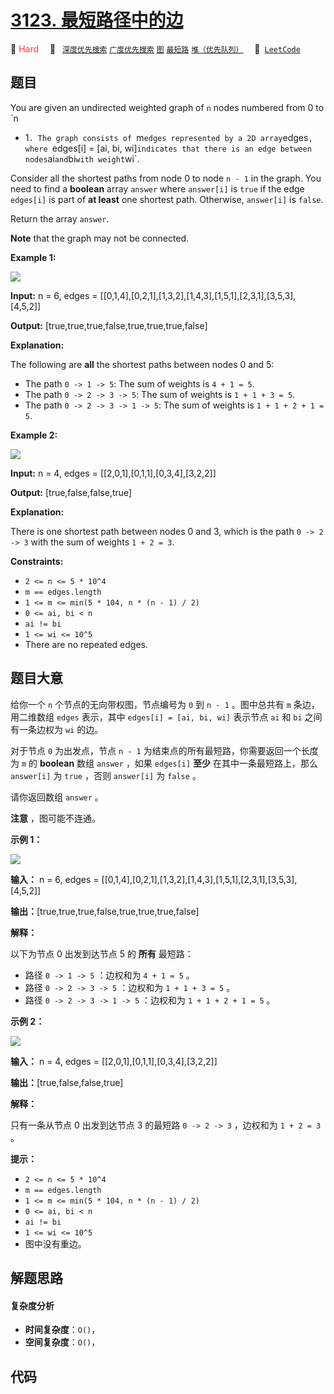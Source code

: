 # [3123. 最短路径中的边](https://leetcode.com/problems/find-edges-in-shortest-paths)

🔴 <font color=#ff334b>Hard</font>&emsp; 🔖&ensp; [`深度优先搜索`](/tag/depth-first-search.md) [`广度优先搜索`](/tag/breadth-first-search.md) [`图`](/tag/graph.md) [`最短路`](/tag/shortest-path.md) [`堆（优先队列）`](/tag/heap-priority-queue.md)&emsp; 🔗&ensp;[`LeetCode`](https://leetcode.com/problems/find-edges-in-shortest-paths)

## 题目

You are given an undirected weighted graph of `n` nodes numbered from 0 to `n
- 1`. The graph consists of `m` edges represented by a 2D array `edges`, where
`edges[i] = [ai, bi, wi]` indicates that there is an edge between nodes `ai`
and `bi` with weight `wi`.

Consider all the shortest paths from node 0 to node `n - 1` in the graph. You
need to find a **boolean** array `answer` where `answer[i]` is `true` if the
edge `edges[i]` is part of **at least** one shortest path. Otherwise,
`answer[i]` is `false`.

Return the array `answer`.

**Note** that the graph may not be connected.



**Example 1:**

![](https://assets.leetcode.com/uploads/2024/03/05/graph35drawio-1.png)

**Input:** n = 6, edges =
[[0,1,4],[0,2,1],[1,3,2],[1,4,3],[1,5,1],[2,3,1],[3,5,3],[4,5,2]]

**Output:** [true,true,true,false,true,true,true,false]

**Explanation:**

The following are **all** the shortest paths between nodes 0 and 5:

  * The path `0 -> 1 -> 5`: The sum of weights is `4 + 1 = 5`.
  * The path `0 -> 2 -> 3 -> 5`: The sum of weights is `1 + 1 + 3 = 5`.
  * The path `0 -> 2 -> 3 -> 1 -> 5`: The sum of weights is `1 + 1 + 2 + 1 = 5`.

**Example 2:**

![](https://assets.leetcode.com/uploads/2024/03/05/graphhhh.png)

**Input:** n = 4, edges = [[2,0,1],[0,1,1],[0,3,4],[3,2,2]]

**Output:** [true,false,false,true]

**Explanation:**

There is one shortest path between nodes 0 and 3, which is the path `0 -> 2 ->
3` with the sum of weights `1 + 2 = 3`.



**Constraints:**

  * `2 <= n <= 5 * 10^4`
  * `m == edges.length`
  * `1 <= m <= min(5 * 104, n * (n - 1) / 2)`
  * `0 <= ai, bi < n`
  * `ai != bi`
  * `1 <= wi <= 10^5`
  * There are no repeated edges.


## 题目大意

给你一个 `n` 个节点的无向带权图，节点编号为 `0` 到 `n - 1` 。图中总共有 `m` 条边，用二维数组 `edges` 表示，其中
`edges[i] = [ai, bi, wi]` 表示节点 `ai` 和 `bi` 之间有一条边权为 `wi` 的边。

对于节点 `0` 为出发点，节点 `n - 1` 为结束点的所有最短路，你需要返回一个长度为 `m` 的 **boolean**  数组 `answer`
，如果 `edges[i]` **至少**  在其中一条最短路上，那么 `answer[i]` 为 `true` ，否则 `answer[i]` 为
`false` 。

请你返回数组 `answer` 。

**注意** ，图可能不连通。



**示例 1：**

![](https://assets.leetcode.com/uploads/2024/03/05/graph35drawio-1.png)

**输入：** n = 6, edges =
[[0,1,4],[0,2,1],[1,3,2],[1,4,3],[1,5,1],[2,3,1],[3,5,3],[4,5,2]]

**输出：**[true,true,true,false,true,true,true,false]

**解释：**

以下为节点 0 出发到达节点 5 的 **所有**  最短路：

  * 路径 `0 -> 1 -> 5` ：边权和为 `4 + 1 = 5` 。
  * 路径 `0 -> 2 -> 3 -> 5` ：边权和为 `1 + 1 + 3 = 5` 。
  * 路径 `0 -> 2 -> 3 -> 1 -> 5` ：边权和为 `1 + 1 + 2 + 1 = 5` 。

**示例 2：**

![](https://assets.leetcode.com/uploads/2024/03/05/graphhhh.png)

**输入：** n = 4, edges = [[2,0,1],[0,1,1],[0,3,4],[3,2,2]]

**输出：**[true,false,false,true]

**解释：**

只有一条从节点 0 出发到达节点 3 的最短路 `0 -> 2 -> 3` ，边权和为 `1 + 2 = 3` 。



**提示：**

  * `2 <= n <= 5 * 10^4`
  * `m == edges.length`
  * `1 <= m <= min(5 * 104, n * (n - 1) / 2)`
  * `0 <= ai, bi < n`
  * `ai != bi`
  * `1 <= wi <= 10^5`
  * 图中没有重边。


## 解题思路

#### 复杂度分析

- **时间复杂度**：`O()`，
- **空间复杂度**：`O()`，

## 代码

```javascript

```
